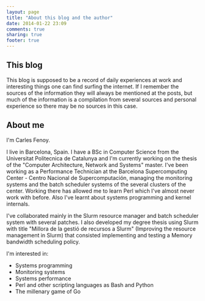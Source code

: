 ```yaml
---
layout: page
title: "About this blog and the author"
date: 2014-01-22 23:09
comments: true
sharing: true
footer: true
---
```


This blog
---------

This blog is supposed to be a record of daily experiences at work and
interesting things one can find surfing the internet. If I remember the sources
of the information they will always be mentioned at the posts, but much of the
information is a compilation from several sources and personal experience so
there may be no sources in this case.

About me
--------
I'm Carles Fenoy.

I live in Barcelona, Spain. I have a BSc in Computer Science from the Universitat Politecnica de Catalunya and I'm currently working on the thesis of the "Computer Architecture, Network and Systems" master.  I've been working as a Performance Technician at the Barcelona Supercomputing Center - Centro Nacional de Supercomputación, managing the monitoring systems and the batch scheduler systems of the several clusters of the center.  Working there has allowed me to learn Perl which I've almost never work with before. Also I've learnt about systems programming and kernel internals.

I've collaborated mainly in the Slurm resource manager and batch scheduler system with several patches. I also developed my degree thesis using Slurm with title "Millora de la gestió de recursos a Slurm" (Improving the resource management in Slurm) that consisted implementing and testing a Memory bandwidth scheduling policy.

I'm interested in:

  + Systems programming
  + Monitoring systems
  + Systems performance
  + Perl and other scripting languages as Bash and Python
  + The millenary game of Go




